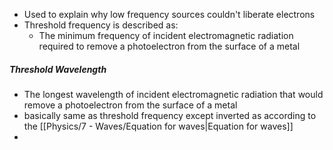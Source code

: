 + Used to explain why low frequency sources couldn't liberate electrons
+ Threshold frequency is described as:
	+ The minimum frequency of incident electromagnetic radiation required to remove a photoelectron from the surface of a metal
##### Threshold Wavelength
- The longest wavelength of incident electromagnetic radiation that would remove a photoelectron from the surface of a metal
- basically same as threshold frequency except inverted as according to the [[Physics/7 - Waves/Equation for waves|Equation for waves]]
- 